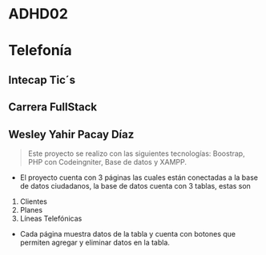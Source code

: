 # ADHD02 
# Telefonía

## Intecap Tic´s
## Carrera FullStack 
## Wesley Yahir Pacay Díaz

> Este proyecto se realizo con las siguientes tecnologías: Boostrap, PHP con Codeingniter, Base de datos y XAMPP.

* El proyecto cuenta con 3 páginas las cuales están conectadas a la base de datos ciudadanos, la base de datos
cuenta con 3 tablas, estas son 
1. Clientes 
2. Planes
3. Líneas Telefónicas

* Cada página muestra datos de la tabla y cuenta con botones que permiten agregar y eliminar datos en la tabla.